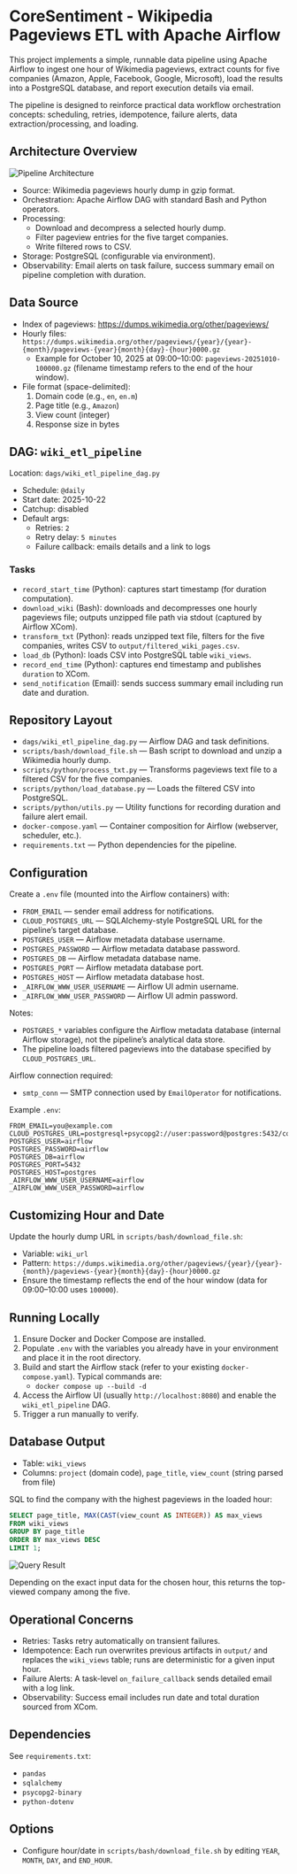 # CoreSentiment - Wikipedia Pageviews ETL with Apache Airflow

This project implements a simple, runnable data pipeline using Apache Airflow to ingest one hour of Wikimedia pageviews, extract counts for five companies (Amazon, Apple, Facebook, Google, Microsoft), load the results into a PostgreSQL database, and report execution details via email.

The pipeline is designed to reinforce practical data workflow orchestration concepts: scheduling, retries, idempotence, failure alerts, data extraction/processing, and loading.

## Architecture Overview

![Pipeline Architecture](/coresentiment-arch.png)

- Source: Wikimedia pageviews hourly dump in gzip format.
- Orchestration: Apache Airflow DAG with standard Bash and Python operators.
- Processing:
  - Download and decompress a selected hourly dump.
  - Filter pageview entries for the five target companies.
  - Write filtered rows to CSV.
- Storage: PostgreSQL (configurable via environment).
- Observability: Email alerts on task failure, success summary email on pipeline completion with duration.

## Data Source

- Index of pageviews: https://dumps.wikimedia.org/other/pageviews/
- Hourly files: `https://dumps.wikimedia.org/other/pageviews/{year}/{year}-{month}/pageviews-{year}{month}{day}-{hour}0000.gz`
  - Example for October 10, 2025 at 09:00–10:00: `pageviews-20251010-100000.gz` (filename timestamp refers to the end of the hour window).
- File format (space-delimited):
  1. Domain code (e.g., `en`, `en.m`)
  2. Page title (e.g., `Amazon`)
  3. View count (integer)
  4. Response size in bytes

## DAG: `wiki_etl_pipeline`

Location: `dags/wiki_etl_pipeline_dag.py`

- Schedule: `@daily`
- Start date: 2025-10-22
- Catchup: disabled
- Default args:
  - Retries: `2`
  - Retry delay: `5 minutes`
  - Failure callback: emails details and a link to logs

### Tasks

- `record_start_time` (Python): captures start timestamp (for duration computation).
- `download_wiki` (Bash): downloads and decompresses one hourly pageviews file; outputs unzipped file path via stdout (captured by Airflow XCom).
- `transform_txt` (Python): reads unzipped text file, filters for the five companies, writes CSV to `output/filtered_wiki_pages.csv`.
- `load_db` (Python): loads CSV into PostgreSQL table `wiki_views`.
- `record_end_time` (Python): captures end timestamp and publishes `duration` to XCom.
- `send_notification` (Email): sends success summary email including run date and duration.

## Repository Layout

- `dags/wiki_etl_pipeline_dag.py` — Airflow DAG and task definitions.
- `scripts/bash/download_file.sh` — Bash script to download and unzip a Wikimedia hourly dump.
- `scripts/python/process_txt.py` — Transforms pageviews text file to a filtered CSV for the five companies.
- `scripts/python/load_database.py` — Loads the filtered CSV into PostgreSQL.
- `scripts/python/utils.py` — Utility functions for recording duration and failure alert email.
- `docker-compose.yaml` — Container composition for Airflow (webserver, scheduler, etc.).
- `requirements.txt` — Python dependencies for the pipeline.

## Configuration

Create a `.env` file (mounted into the Airflow containers) with:

- `FROM_EMAIL` — sender email address for notifications.
- `CLOUD_POSTGRES_URL` — SQLAlchemy-style PostgreSQL URL for the pipeline’s target database.
- `POSTGRES_USER` — Airflow metadata database username.
- `POSTGRES_PASSWORD` — Airflow metadata database password.
- `POSTGRES_DB` — Airflow metadata database name.
- `POSTGRES_PORT` — Airflow metadata database port.
- `POSTGRES_HOST` — Airflow metadata database host.
- `_AIRFLOW_WWW_USER_USERNAME` — Airflow UI admin username.
- `_AIRFLOW_WWW_USER_PASSWORD` — Airflow UI admin password.

Notes:
- `POSTGRES_*` variables configure the Airflow metadata database (internal Airflow storage), not the pipeline’s analytical data store.
- The pipeline loads filtered pageviews into the database specified by `CLOUD_POSTGRES_URL`.

Airflow connection required:

- `smtp_conn` — SMTP connection used by `EmailOperator` for notifications.

Example `.env`:

```env
FROM_EMAIL=you@example.com
CLOUD_POSTGRES_URL=postgresql+psycopg2://user:password@postgres:5432/coresentiment_db
POSTGRES_USER=airflow
POSTGRES_PASSWORD=airflow
POSTGRES_DB=airflow
POSTGRES_PORT=5432
POSTGRES_HOST=postgres
_AIRFLOW_WWW_USER_USERNAME=airflow
_AIRFLOW_WWW_USER_PASSWORD=airflow
```

## Customizing Hour and Date

Update the hourly dump URL in `scripts/bash/download_file.sh`:

- Variable: `wiki_url`
- Pattern: `https://dumps.wikimedia.org/other/pageviews/{year}/{year}-{month}/pageviews-{year}{month}{day}-{hour}0000.gz`
- Ensure the timestamp reflects the end of the hour window (data for 09:00–10:00 uses `100000`).

## Running Locally

1. Ensure Docker and Docker Compose are installed.
2. Populate `.env` with the variables you already have in your environment  and place it in the root directory.
3. Build and start the Airflow stack (refer to your existing `docker-compose.yaml`). Typical commands are:
   - `docker compose up --build -d`
4. Access the Airflow UI (usually `http://localhost:8080`) and enable the `wiki_etl_pipeline` DAG.
5. Trigger a run manually to verify.

## Database Output

- Table: `wiki_views`
- Columns: `project` (domain code), `page_title`, `view_count` (string parsed from file)

SQL to find the company with the highest pageviews in the loaded hour:

```sql
SELECT page_title, MAX(CAST(view_count AS INTEGER)) AS max_views
FROM wiki_views
GROUP BY page_title
ORDER BY max_views DESC
LIMIT 1;
```
![Query Result](/image.png)


Depending on the exact input data for the chosen hour, this returns the top-viewed company among the five.

## Operational Concerns

- Retries: Tasks retry automatically on transient failures.
- Idempotence: Each run overwrites previous artifacts in `output/` and replaces the `wiki_views` table; runs are deterministic for a given input hour.
- Failure Alerts: A task-level `on_failure_callback` sends detailed email with a log link.
- Observability: Success email includes run date and total duration sourced from XCom.

## Dependencies

See `requirements.txt`:

- `pandas`
- `sqlalchemy`
- `psycopg2-binary`
- `python-dotenv`

## Options

- Configure hour/date in `scripts/bash/download_file.sh` by editing `YEAR`, `MONTH`, `DAY`, and `END_HOUR`.
